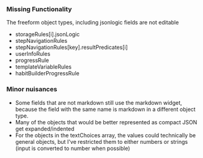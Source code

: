 ### Missing Functionality
The freeform object types, including jsonlogic fields are not editable 
 - storageRules[i].jsonLogic
 - stepNavigationRules
 - stepNavigationRules[key].resultPredicates[i]
 - userInfoRules
 - progressRule
 - templateVariableRules
 - habitBuilderProgressRule

### Minor nuisances
 - Some fields that are not markdown still use the markdown widget, because the field with the same name is markdown in a different object type.
 - Many of the objects that would be better represented as compact JSON get expanded/indented
 - For the objects in the textChoices array, the values could technically be general objects, but I've restricted them to either numbers or strings (input is converted to number when possible)
